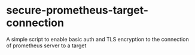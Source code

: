 # secure-prometheus-target-connection
A simple script to enable basic auth and TLS encryption to the connection of prometheus server to a target
